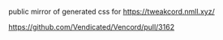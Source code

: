 public mirror of generated css for https://tweakcord.nmll.xyz/

https://github.com/Vendicated/Vencord/pull/3162
